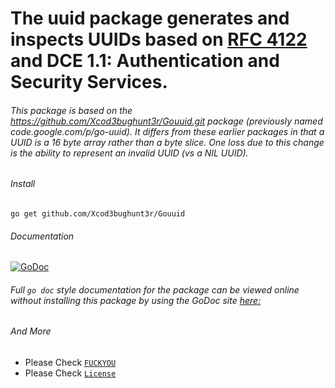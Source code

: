 # The uuid package generates and inspects UUIDs based on [RFC 4122](http://tools.ietf.org/html/rfc4122) and DCE 1.1: Authentication and Security Services. 

###### This package is based on the https://github.com/Xcod3bughunt3r/Gouuid.git package (previously named code.google.com/p/go-uuid). It differs from these earlier packages in that a UUID is a 16 byte array rather than a byte slice.  One loss due to this change is the ability to represent an invalid UUID (vs a NIL UUID).

###### Install
`go get github.com/Xcod3bughunt3r/Gouuid`

###### Documentation 
[![GoDoc](https://godoc.org/github.com/google/uuid?status.svg)](http://godoc.org/github.com/Xcod3bughunt3r/Gouuid)

###### Full `go doc` style documentation for the package can be viewed online without installing this package by using the GoDoc site [here:](http://pkg.go.dev/github.com/Xcod3bughunt3r/Gouuid)

###### And More 
  * Please Check [``FUCKYOU``](https://github.com/Xcod3bughunt3r/Gouuid/blob/master/Xcod3bughunt3r.md)
  * Please Check [``License``](https://github.com/Xcod3bughunt3r/Gouuid/blob/master/LICENSE)

  